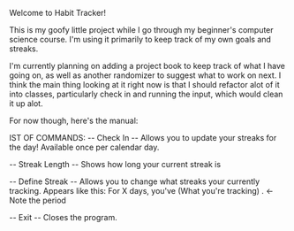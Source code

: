 Welcome to Habit Tracker!

This is my goofy little project while I go through my beginner's computer science course.
I'm using it primarily to keep track of my own goals and streaks.

I'm currently planning on adding a project book to keep track of what I have going on, as well as another randomizer to suggest what to work on next.
I think the main thing looking at it right now is that I should refactor alot of it into classes, particularly check in and running the input, which would clean it up alot.

For now though, here's the manual:

IST OF COMMANDS:
-- Check In -- 
Allows you to update your streaks for the day! Available once per calendar day.

-- Streak Length --
Shows how long your current streak is

-- Define Streak -- 
Allows you to change what streaks your currently tracking. 
Appears like this: For X days, you've (What you're tracking) . <- Note the period

-- Exit --
Closes the program.
